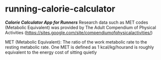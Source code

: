 # running-calorie-calculator
***Calorie Calculator App for Runners***
Research data such as MET codes (Metabolic Equivalent) was provided by The Adult Compendium of Physical Activities
(https://sites.google.com/site/compendiumofphysicalactivities/)

MET (Metabolic Equivalent): The ratio of the work metabolic rate to the resting metabolic rate.
One MET is defined as 1 kcal/kg/hourand is roughly equivalent to the energy cost of sitting quietly


